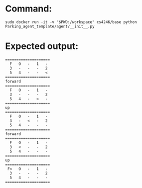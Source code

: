 # Command:
`sudo docker run -it -v "$PWD:/workspace" cs4246/base python Parking_agent_template/agent/__init__.py`

# Expected output:
```
====================
  F   O   -   1   -
  3   -   -   -   2
  5   4   -   -   <
====================
forward
====================
  F   O   -   1   -
  3   -   -   -   2
  5   4   -   <   -
====================
up
====================
  F   O   -   1   -
  3   -   <   -   2
  5   4   -   -   -
====================
forward
====================
  F   O   -   1   -
  3   <   -   -   2
  5   4   -   -   -
====================
up
====================
 F<   O   -   1   -
  3   -   -   -   2
  5   4   -   -   -
====================
```